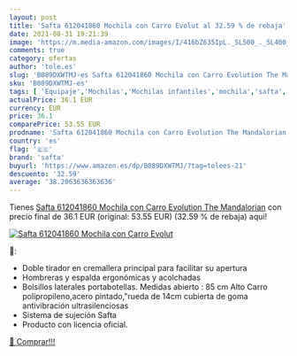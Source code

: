 ```yaml
---
layout: post
title: 'Safta 612041860 Mochila con Carro Evolut al 32.59 % de rebaja'
date: 2021-08-31 19:21:39
image: 'https://m.media-amazon.com/images/I/416bZ635IpL._SL500_._SL400_.jpg'
comments: true
category: ofertas
author: 'tole.es'
slug: 'B089DXWTMJ-es Safta 612041860 Mochila con Carro Evolution The Mandalorian'
sku: 'B089DXWTMJ-es'
tags: [ 'Equipaje','Mochilas','Mochilas infantiles','mochila','safta', ]
actualPrice: 36.1 EUR
currency: EUR
price: 36.1
comparePrice: 53.55 EUR
prodname: 'Safta 612041860 Mochila con Carro Evolution The Mandalorian'
country: 'es'
flag: '🇪🇸'
brand: 'safta'
buyurl: 'https://www.amazon.es/dp/B089DXWTMJ/?tag=tolees-21'
descuento: '32.59'
average: '38.2063636363636'
---
```


Tienes [Safta 612041860 Mochila con Carro Evolution The Mandalorian](https://www.amazon.es/dp/B089DXWTMJ/?tag=tolees-21) con precio final de  36.1 EUR (original: 53.55 EUR) (32.59 %  de rebaja) aqui!

[![Safta 612041860 Mochila con Carro Evolut](https://m.media-amazon.com/images/I/416bZ635IpL._SL500_._SL400_.jpg)](https://www.amazon.es/dp/B089DXWTMJ/?tag=tolees-21)

🔎:

- Doble tirador en cremallera principal para facilitar su apertura
- Hombreras y espalda ergonómicas y acolchadas
- Bolsillos laterales portabotellas. Medidas abierto : 85 cm Alto Carro polipropileno,acero pintado,"rueda de 14cm cubierta de goma antivibración ultrasilenciosas
- Sistema de sujeción Safta
- Producto con licencia oficial.

[🛒 Comprar!!!](https://www.amazon.es/dp/B089DXWTMJ/?tag=tolees-21)

